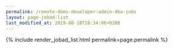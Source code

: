 ```yaml
---
permalink: /remote-dbms-developer-admin-dba-jobs
layout: page-jobad-list
last_modified_at: 2019-08-18T18:34:06+0200
---
```

{% include render_jobad_list.html permalink=page.permalink %}
